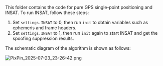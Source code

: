 This folder contains the code for pure GPS single-point positioning and INSAT. To run INSAT, follow these steps:

1. Set `settings.INSAT` to 0, then run `init` to obtain variables such as ephemeris and frame headers.
2. Set `settings.INSAT` to 1, then run `init` again to start INSAT and get the spoofing suppression results.

The schematic diagram of the algorithm is shown as follows:

![PixPin_2025-07-23_23-26-42.png](https://img.remit.ee/api/file/BQACAgUAAyEGAASHRsPbAAJCjmiA_0ImdVJtlQMrqUnT3UOpL8QLAAKDFgAD1ghU7sgldn7s8rY2BA.png)
